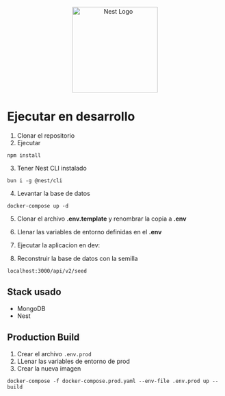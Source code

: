 <p align="center">
  <a href="http://nestjs.com/" target="blank"><img src="https://nestjs.com/img/logo-small.svg" width="200" alt="Nest Logo" /></a>
</p>

#
# Ejecutar en desarrollo

1. Clonar el repositorio
2. Ejecutar
 ```
 npm install
 ```
3. Tener Nest CLI instalado
 ```
bun i -g @nest/cli
 ```
4. Levantar la base de datos
```
docker-compose up -d
```
5. Clonar el archivo __.env.template__ y renombrar la copia a __.env__

6. Llenar las variables de entorno definidas en el __.env__

7. Ejecutar la aplicacion en dev:

8. Reconstruir la base de datos con la semilla
```
localhost:3000/api/v2/seed
```

## Stack usado 
* MongoDB
* Nest

## Production Build
1. Crear el archivo ```.env.prod```
2. LLenar las variables de entorno de prod
3. Crear la nueva imagen
```
docker-compose -f docker-compose.prod.yaml --env-file .env.prod up --build
```
